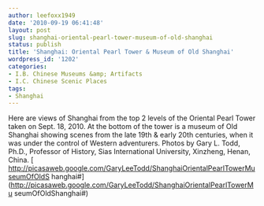 ```yaml
---
author: leefoxx1949
date: '2010-09-19 06:41:48'
layout: post
slug: shanghai-oriental-pearl-tower-museum-of-old-shanghai
status: publish
title: 'Shanghai: Oriental Pearl Tower & Museum of Old Shanghai'
wordpress_id: '1202'
categories:
- I.B. Chinese Museums &amp; Artifacts
- I.C. Chinese Scenic Places
tags:
- Shanghai
---
```


Here are views of Shanghai from the top 2 levels of the Oriental Pearl Tower
taken on Sept. 18, 2010. At the bottom of the tower is a museum of Old
Shanghai showing scenes from the late 19th & early 20th centuries, when it was
under the control of Western adventurers. Photos by Gary L. Todd, Ph.D.,
Professor of History, Sias International University, Xinzheng, Henan, China. [
http://picasaweb.google.com/GaryLeeTodd/ShanghaiOrientalPearlTowerMuseumOfOldS
hanghai#](http://picasaweb.google.com/GaryLeeTodd/ShanghaiOrientalPearlTowerMu
seumOfOldShanghai#)

